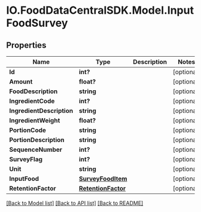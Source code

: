 # IO.FoodDataCentralSDK.Model.InputFoodSurvey
## Properties

Name | Type | Description | Notes
------------ | ------------- | ------------- | -------------
**Id** | **int?** |  | [optional] 
**Amount** | **float?** |  | [optional] 
**FoodDescription** | **string** |  | [optional] 
**IngredientCode** | **int?** |  | [optional] 
**IngredientDescription** | **string** |  | [optional] 
**IngredientWeight** | **float?** |  | [optional] 
**PortionCode** | **string** |  | [optional] 
**PortionDescription** | **string** |  | [optional] 
**SequenceNumber** | **int?** |  | [optional] 
**SurveyFlag** | **int?** |  | [optional] 
**Unit** | **string** |  | [optional] 
**InputFood** | [**SurveyFoodItem**](SurveyFoodItem.md) |  | [optional] 
**RetentionFactor** | [**RetentionFactor**](RetentionFactor.md) |  | [optional] 

[[Back to Model list]](../README.md#documentation-for-models) [[Back to API list]](../README.md#documentation-for-api-endpoints) [[Back to README]](../README.md)

